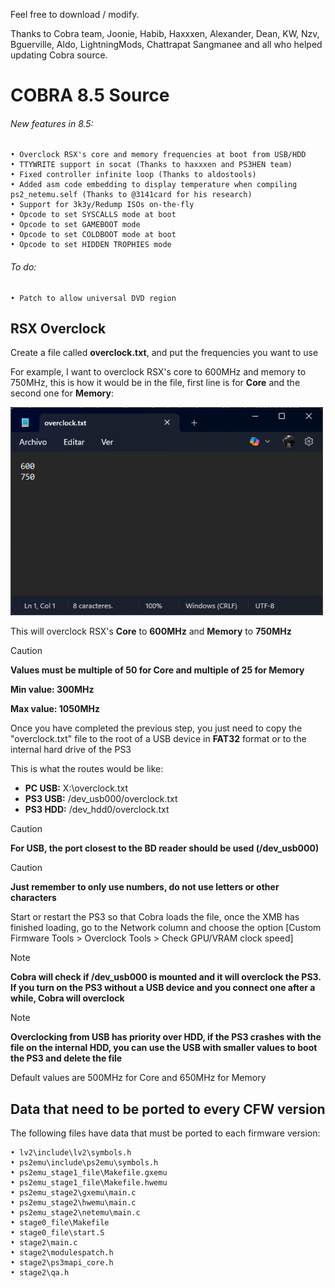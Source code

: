 Feel free to download / modify.

Thanks to Cobra team, Joonie, Habib, Haxxxen, Alexander, Dean, KW, Nzv, Bguerville, Aldo, LightningMods, Chattrapat Sangmanee and all who helped updating Cobra source.

# COBRA 8.5 Source

###### New features in 8.5:
    • Overclock RSX's core and memory frequencies at boot from USB/HDD
    • TTYWRITE support in socat (Thanks to haxxxen and PS3HEN team)
    • Fixed controller infinite loop (Thanks to aldostools)
    • Added asm code embedding to display temperature when compiling ps2_netemu.self (Thanks to @3141card for his research)
    • Support for 3k3y/Redump ISOs on-the-fly  
    • Opcode to set SYSCALLS mode at boot
    • Opcode to set GAMEBOOT mode
    • Opcode to set COLDBOOT mode at boot
    • Opcode to set HIDDEN TROPHIES mode
    
###### To do:
    • Patch to allow universal DVD region

## RSX Overclock
Create a file called **overclock.txt**, and put the frequencies you want to use

For example, I want to overclock RSX's core to 600MHz and memory to 750MHz, this is how it would be in the file, first line is for **Core** and the second one for **Memory**:

<img src="https://raw.githubusercontent.com/Evilnat/Cobra-PS3/master/overclock.png" width="500">

This will overclock RSX's **Core** to **600MHz** and **Memory** to **750MHz**

> [!CAUTION]
> **Values must be multiple of 50 for Core and multiple of 25 for Memory**
> 
> **Min value: 300MHz**
> 
> **Max value: 1050MHz**

Once you have completed the previous step, you just need to copy the "overclock.txt" file to the root of a USB device in **FAT32** format or to the internal hard drive of the PS3

This is what the routes would be like:

- **PC USB:**  X:\overclock.txt
- **PS3 USB:** /dev_usb000/overclock.txt
- **PS3 HDD:** /dev_hdd0/overclock.txt

> [!CAUTION]
> **For USB, the port closest to the BD reader should be used (/dev_usb000)**

> [!CAUTION]
> **Just remember to only use numbers, do not use letters or other characters**

Start or restart the PS3 so that Cobra loads the file, once the XMB has finished loading, go to the Network column and choose the option [Custom Firmware Tools > Overclock Tools > Check GPU/VRAM clock speed]

> [!NOTE]
> **Cobra will check if /dev_usb000 is mounted and it will overclock the PS3. If you turn on the PS3 without a USB device and  you connect one after a while, Cobra will overclock**

>[!NOTE]
> **Overclocking from USB has priority over HDD, if the PS3 crashes with the file on the internal HDD, you can use the USB with smaller values ​​to boot the PS3 and delete the file**

Default values are 500MHz for Core and 650MHz for Memory

## Data that need to be ported to every CFW version

The following files have data that must be ported to each firmware version:

    • lv2\include\lv2\symbols.h
    • ps2emu\include\ps2emu\symbols.h
    • ps2emu_stage1_file\Makefile.gxemu
    • ps2emu_stage1_file\Makefile.hwemu
    • ps2emu_stage2\gxemu\main.c
    • ps2emu_stage2\hwemu\main.c
    • ps2emu_stage2\netemu\main.c
    • stage0_file\Makefile
    • stage0_file\start.S
    • stage2\main.c
    • stage2\modulespatch.h
    • stage2\ps3mapi_core.h
    • stage2\qa.h
